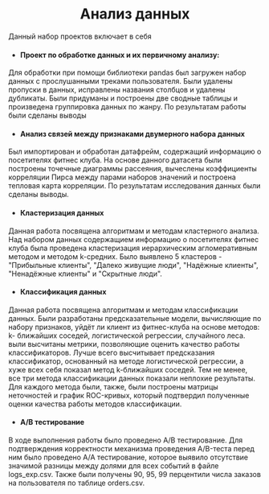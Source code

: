 <div align="center">
    <h1>Анализ данных</h1>
</div>

Данный набор проектов включает в себя

- #### Проект по обработке данных и их первичному анализу:
Для обработки при помощи библиотеки pandas был загружен набор данных с прослушанными треками пользователя. Были удалены пропуски в данных, исправлены названия столбцов и удалены дубликаты. Были придуманы и построены две сводные таблицы и произведена группировка данных по жанру. По результатам работы были сделаны выводы
- #### Анализ связей между признаками двумерного набора данных
Был импортирован и обработан датафрейм, содержащий информацию о посетителях фитнес клуба. На основе данного датасета были построены точечные диаграммы рассеяния, вычеслены коэффициенты корреляции Пирса между парами наборов значений и построена тепловая карта корреляции. По результатам исследования данных были сделаны выводы.
- #### Кластеризация данных
Данная работа посвящена алгоритмам и методам кластерного анализа. Над набором данных содержащием информацию о посетителях фитнес клуба была проведена кластеризация иерархическим агломеративным методом и методом k-средних. Было выявлено 5 кластеров - "Прибыльные клиенты", "Далеко живущие люди", "Надёжные клиенты", "Ненадёжные клиенты" и "Скрытные люди".
- #### Классификация данных
Данная работа посвящена алгоритмам и методам классификации данных. Были разработаны предсказательные модели, вычисляющие по набору признаков, уйдёт ли клиент из фитнес-клуба на основе методов: k- ближайших соседей, логистической регрессии, случайного леса. выли высчитаны метрики, позволяющие оценить качество работы классификаторов. Лучше всего высчитывает предсказания классификатор, основанный на методе логистической регрессии, а хуже всех себя показал метод k-ближайших соседей. Тем не менее, все три метода классификации данных показали неплохие результаты. Для каждого метода были, также, были построены матрицы неточностей и график ROC-кривых, который подтвердил полученные оценки качества работы методов классификации.
- #### A/B тестирование
В ходе выполнения работы было проведено A/B тестирование. Для подтверждения корректности механизма проведения A/B-теста перед ним было проведено A/A тестирование, которое выявило отсутствие значимой разницы между долями для всех событий в файле logs_exp.csv. Также были получены 90, 95, 99 перцентили числа заказов на пользователя по таблице orders.csv.
